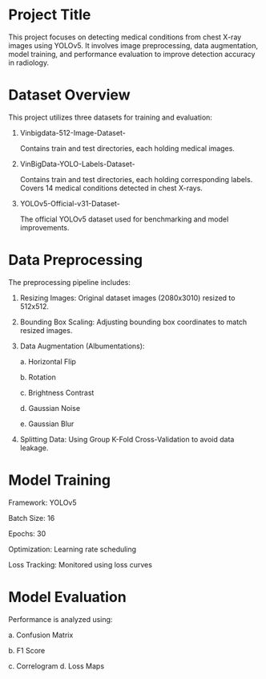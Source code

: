   # Project Title
 This project focuses on detecting medical conditions from chest X-ray images using YOLOv5. It involves image preprocessing, data augmentation, model training, and performance evaluation to improve detection accuracy in radiology.
  # Dataset Overview
 This project utilizes three datasets for training and evaluation:
 1. Vinbigdata-512-Image-Dataset-
    
     Contains train and test directories, each holding medical images.
 3. VinBigData-YOLO-Labels-Dataset-
    
     Contains train and test directories, each holding corresponding labels.
     Covers 14 medical conditions detected in chest X-rays.
 4. YOLOv5-Official-v31-Dataset-
    
     The official YOLOv5 dataset used for benchmarking and model improvements.
 # Data Preprocessing
 The preprocessing pipeline includes:
 
1. Resizing Images: Original dataset images (2080x3010) resized to 512x512.
   
2. Bounding Box Scaling: Adjusting bounding box coordinates to match resized images.
   
3. Data Augmentation (Albumentations):
   
   a. Horizontal Flip
   
   b. Rotation
   
   c. Brightness Contrast
   
   d. Gaussian Noise
   
   e. Gaussian Blur
   

6. Splitting Data: Using Group K-Fold Cross-Validation to avoid data leakage.
 
  # Model Training
  
  Framework: YOLOv5
  
  Batch Size: 16
  
  Epochs: 30
  
  Optimization: Learning rate scheduling
  
  Loss Tracking: Monitored using loss curves

  # Model Evaluation
  Performance is analyzed using:
  
  a. Confusion Matrix
  
  b. F1 Score
  
  c. Correlogram
  d. Loss Maps
